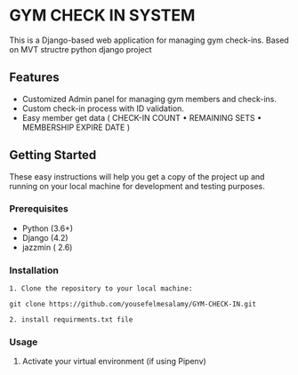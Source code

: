 
# GYM CHECK IN SYSTEM

This is a Django-based web application for managing gym check-ins.
Based on MVT structre python django project 

## Features

- Customized Admin panel for managing gym members and check-ins.
- Custom check-in process with ID validation.
- Easy member get data ( CHECK-IN COUNT • REMAINING SETS • MEMBERSHIP EXPIRE DATE )

## Getting Started

These easy instructions will help you get a copy of the project up and running on your local machine for development and testing purposes.

### Prerequisites

- Python (3.6+)
- Django (4.2)
- jazzmin ( 2.6)

### Installation

    1. Clone the repository to your local machine:

    git clone https://github.com/yousefelmesalamy/GYM-CHECK-IN.git

    2. install requirments.txt file

### Usage

1. Activate your virtual environment (if using Pipenv)
